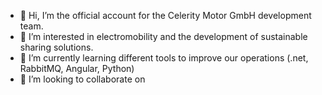 - 👋 Hi, I’m the official account for the Celerity Motor GmbH development team.
- 👀 I’m interested in electromobility and the development of sustainable sharing solutions.
- 🌱 I’m currently learning different tools to improve our operations (.net, RabbitMQ, Angular, Python)
- 💞️ I’m looking to collaborate on 


<!---
govecsdev/govecsdev is a ✨ special ✨ repository because its `README.md` (this file) appears on your GitHub profile.
You can click the Preview link to take a look at your changes.
--->
